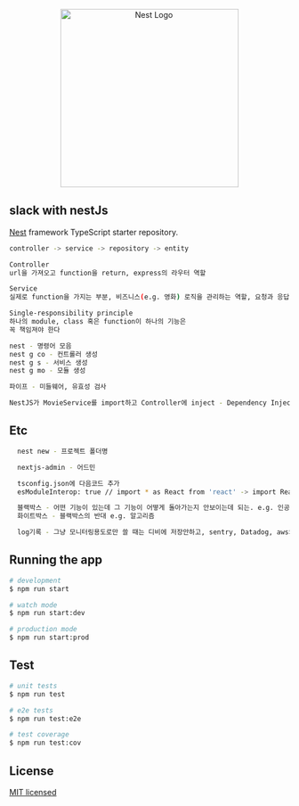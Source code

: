 <p align="center">
  <a href="http://nestjs.com/" target="blank"><img src="https://nestjs.com/img/logo_text.svg" width="320" alt="Nest Logo" /></a>
</p>

## slack with nestJs

[Nest](https://github.com/nestjs/nest) framework TypeScript starter repository.

```bash
controller -> service -> repository -> entity

Controller
url을 가져오고 function을 return, express의 라우터 역할

Service
실제로 function을 가지는 부분, 비즈니스(e.g. 영화) 로직을 관리하는 역할, 요청과 응답에 대해서는 모름

Single-responsibility principle
하나의 module, class 혹은 function이 하나의 기능은
꼭 책임져야 한다

nest - 명령어 모음
nest g co - 컨트롤러 생성
nest g s - 서비스 생성
nest g mo - 모듈 생성

파이프 - 미들웨어, 유효성 검사

NestJS가 MovieService를 import하고 Controller에 inject - Dependency Injection
```

## Etc

```bash
  nest new - 프로젝트 폴더명

  nextjs-admin - 어드민

  tsconfig.json에 다음코드 추가
  esModuleInterop: true // import * as React from 'react' -> import React from 'react'

  블랙박스 - 어떤 기능이 있는데 그 기능이 어떻게 돌아가는지 안보이는데 되는. e.g. 인공지능
  화이트박스 - 블랙박스의 반대 e.g. 알고리즘

  log기록 - 그냥 모니터링용도로만 쓸 때는 디비에 저장안하고, sentry, Datadog, aws의 cloudWatch에서 검색해서 찾음
```

## Running the app

```bash
# development
$ npm run start

# watch mode
$ npm run start:dev

# production mode
$ npm run start:prod
```

## Test

```bash
# unit tests
$ npm run test

# e2e tests
$ npm run test:e2e

# test coverage
$ npm run test:cov
```

## License

[MIT licensed](LICENSE)

